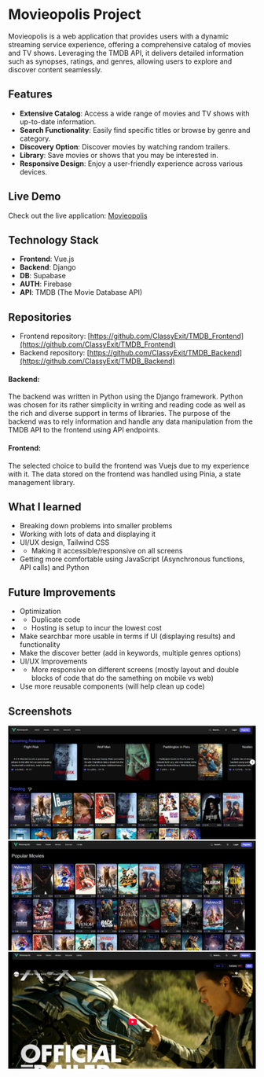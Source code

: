# Movieopolis Project

Movieopolis is a web application that provides users with a dynamic streaming service experience, offering a comprehensive catalog of movies and TV shows. Leveraging the TMDB API, it delivers detailed information such as synopses, ratings, and genres, allowing users to explore and discover content seamlessly.

## Features

- **Extensive Catalog**: Access a wide range of movies and TV shows with up-to-date information.
- **Search Functionality**: Easily find specific titles or browse by genre and category.
- **Discovery Option**: Discover movies by watching random trailers.
- **Library**: Save movies or shows that you may be interested in.
- **Responsive Design**: Enjoy a user-friendly experience across various devices.

## Live Demo

Check out the live application: [Movieopolis](https://movieopolis-714f2.web.app/home)

## Technology Stack

- **Frontend**: Vue.js
- **Backend**: Django
- **DB**: Supabase
- **AUTH**: Firebase
- **API**: TMDB (The Movie Database API)

## Repositories

- Frontend repository: [https://github.com/ClassyExit/TMDB_Frontend](https://github.com/ClassyExit/TMDB_Frontend)
- Backend repository: [https://github.com/ClassyExit/TMDB_Backend](https://github.com/ClassyExit/TMDB_Backend)

#### Backend:

The backend was written in Python using the Django framework. Python was chosen for its rather simplicity in writing and reading code as well as the rich and diverse support in terms of libraries. The purpose of the backend was to rely information and handle any data manipulation from the TMDB API to the frontend using API endpoints.

#### Frontend:

The selected choice to build the frontend was Vuejs due to my experience with it. The data stored on the frontend was handled using Pinia, a state management library.

## What I learned

- Breaking down problems into smaller problems
- Working with lots of data and displaying it
- UI/UX design, Tailwind CSS
- - Making it accessible/responsive on all screens
- Getting more comfortable using JavaScript (Asynchronous functions, API calls) and Python

## Future Improvements

- Optimization
- - Duplicate code
- - Hosting is setup to incur the lowest cost
- Make searchbar more usable in terms if UI (displaying results) and functionality
- Make the discover better (add in keywords, multiple genres options)
- UI/UX Improvements
- - More responsive on different screens (mostly layout and double blocks of code that do the samething on mobile vs web)
- Use more reusable components (will help clean up code)

## Screenshots

![Homepage Screenshot](ProjectImages/Home.png)
![Movies Screenshot](ProjectImages/movies.png)
![Discover Screenshot](ProjectImages/discover.png)
